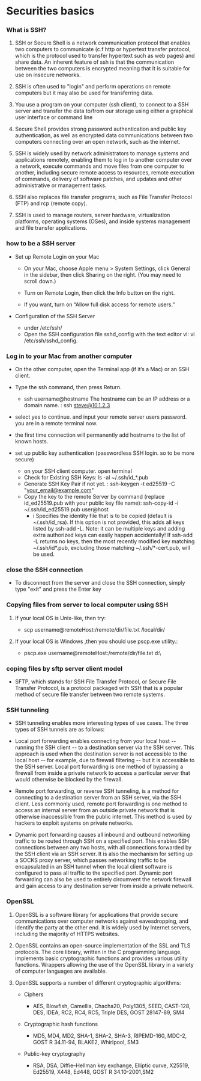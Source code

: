 # Securities basics


### What is SSH?

1. SSH or Secure Shell is a network communication protocol that enables two computers to communicate (c.f http or hypertext transfer protocol, which is the protocol used to transfer hypertext such as web pages) and share data. An inherent feature of ssh is that the communication between the two computers is encrypted meaning that it is suitable for use on insecure networks.

2. SSH is often used to "login" and perform operations on remote computers but it may also be used for transferring data.

3. You use a program on your computer (ssh client), to connect to a SSH server and transfer the data to/from our storage using either a graphical user interface or command line

4. Secure Shell provides strong password authentication and public key authentication, as well as encrypted data communications between two computers connecting over an open network, such as the internet.

5. SSH is widely used by network administrators to manage systems and applications remotely, enabling them to log in to another computer over a network, execute commands and move files from one computer to another, including secure remote access to resources, remote execution of commands, delivery of software patches, and updates and other administrative or management tasks.

6. SSH also replaces file transfer programs, such as File Transfer Protocol (FTP) and rcp (remote copy).

7. SSH is used to manage routers, server hardware, virtualization platforms, operating systems (OSes), and inside systems management and file transfer applications.

### how to be a SSH server
- Set up Remote Login on your Mac
    - On your Mac, choose Apple menu  > System Settings, click General  in the sidebar, then click Sharing on the right. (You may need to scroll down.)

    - Turn on Remote Login, then click the Info button  on the right.

    - If you want, turn on “Allow full disk access for remote users.”
    
- Configuration of the SSH Server
    - under /etc/ssh/
    - Open the SSH configuration file sshd_config with the text editor vi: vi /etc/ssh/sshd_config.

    
### Log in to your Mac from another computer
- On the other computer, open the Terminal app  (if it’s a Mac) or an SSH client.

- Type the ssh command, then press Return.
    - ssh username@hostname
    The hostname can be an IP address or a domain name. : ssh steve@10.1.2.3
    
- select yes to continue. and input your remote server users password. you are in a remote terminal now.

- the first time connection will permanently add hostname to the list of known hosts.


- set up public key authentication (passwordless SSH login. so to be more secure)
    - on your SSH client computer. open terminal
    - Check for Existing SSH Keys: ls -al ~/.ssh/id_*.pub
    - Generate SSH Key Pair if not yet. : ssh-keygen -t ed25519 -C "your_email@example.com"
    - Copy the key to the remote Server by command (replace id_ed25519.pub with your public key file name): ssh-copy-id -i ~/.ssh/id_ed25519.pub user@host
        - i Specifies the identity file that is to be copied (default is ~/.ssh/id_rsa). If this option is not provided, this adds all keys listed by ssh-add -L. Note: it can be multiple keys and adding extra authorized keys can easily happen accidentally! If ssh-add -L returns no keys, then the most recently modified key matching ~/.ssh/id*.pub, excluding those matching ~/.ssh/*-cert.pub, will be used.

### close the SSH connection
- To disconnect from the server and close the SSH connection, simply type "exit" and press the Enter key


### Copying files from server to local computer using SSH
1. If your local OS is Unix-like, then try:
    - scp username@remoteHost:/remote/dir/file.txt /local/dir/

2. If your local OS is Windows ,then you should use pscp.exe utility.:
    - pscp.exe username@remoteHost:/remote/dir/file.txt d:\
    
### coping files by sftp server client model
- SFTP, which stands for SSH File Transfer Protocol, or Secure File Transfer Protocol, is a protocol packaged with SSH that is a popular method of secure file transfer between two remote systems.    



### SSH tunneling
- SSH tunneling enables more interesting types of use cases. The three types of SSH tunnels are as follows:

- Local port forwarding enables connecting from your local host -- running the SSH client -- to a destination server via the SSH server. This approach is used when the destination server is not accessible to the local host -- for example, due to firewall filtering -- but it is accessible to the SSH server. Local port forwarding is one method of bypassing a firewall from inside a private network to access a particular server that would otherwise be blocked by the firewall.
- Remote port forwarding, or reverse SSH tunneling, is a method for connecting to a destination server from an SSH server, via the SSH client. Less commonly used, remote port forwarding is one method to access an internal server from an outside private network that is otherwise inaccessible from the public internet. This method is used by hackers to exploit systems on private networks.
- Dynamic port forwarding causes all inbound and outbound networking traffic to be routed through SSH on a specified port. This enables SSH connections between any two hosts, with all connections forwarded by the SSH client via an SSH server. It is also the mechanism for setting up a SOCKS proxy server, which passes networking traffic to be encapsulated in an SSH tunnel when the local client software is configured to pass all traffic to the specified port. Dynamic port forwarding can also be used to entirely circumvent the network firewall and gain access to any destination server from inside a private network.



### OpenSSL

1. OpenSSL is a software library for applications that provide secure communications over computer networks against eavesdropping, and identify the party at the other end. It is widely used by Internet servers, including the majority of HTTPS websites.

2. OpenSSL contains an open-source implementation of the SSL and TLS protocols. The core library, written in the C programming language, implements basic cryptographic functions and provides various utility functions. Wrappers allowing the use of the OpenSSL library in a variety of computer languages are available.

3. OpenSSL supports a number of different cryptographic algorithms:

    - Ciphers
        - AES, Blowfish, Camellia, Chacha20, Poly1305, SEED, CAST-128, DES, IDEA, RC2, RC4, RC5, Triple DES, GOST 28147-89, SM4
    
    - Cryptographic hash functions
        - MD5, MD4, MD2, SHA-1, SHA-2, SHA-3, RIPEMD-160, MDC-2, GOST R 34.11-94, BLAKE2, Whirlpool, SM3
    
    - Public-key cryptography
        - RSA, DSA, Diffie–Hellman key exchange, Elliptic curve, X25519, Ed25519, X448, Ed448, GOST R 34.10-2001,SM2
        
        
    

    
    
        